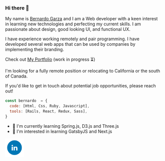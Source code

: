### Hi there 👋

My name is [Bernardo Garza](https://www.linkedin.com/in/bernardo-g-landa/) and I am a Web developer with a keen interest in learning new technologies and perfecting my current skills. I am passionate about design, good looking UI, and functional UX.

I have experience working remotely and pair programming. I have developed several web apps that can be used by companies by implementing their branding.

Check out [My Portfolio](https://bernardogarza.me) (work in progress :hourglass_flowing_sand:)

I'm looking for a fully remote position or relocating to California or the south of Canada.

If you'd like to get in touch about potential job opportunities, please reach out! 


```js
const bernardo  = {
  code: [Html, Css, Ruby, Javascript],
  tools: [Rails, React, Redux, Sass],
}
```

- 🌱 I'm currently learning Spring.js, D3.js and Three.js
- 🤔 I'm interested in learning GatsbyJS and Next.js


<a href="https://www.linkedin.com/in/bernardo-g-landa/"><img src="https://github.com/aritraroy/social-icons/blob/master/linkedin-icon.png?raw=true" width="60"></a>
